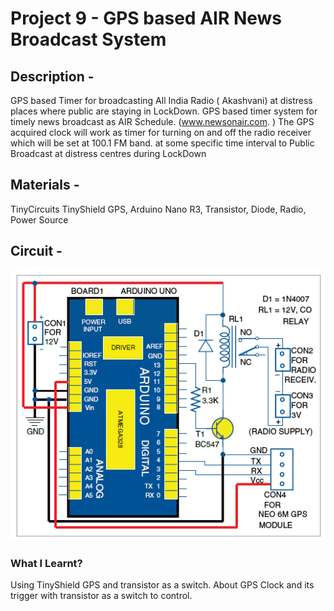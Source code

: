 # Project 9 - GPS based AIR News Broadcast System
## Description - 
GPS based Timer for broadcasting All India Radio ( Akashvani) at distress places where public are staying in LockDown. GPS based timer system for timely news broadcast as AIR Schedule. (www.newsonair.com. ) The GPS acquired clock will work as timer for turning on and off the radio receiver which will be set at 100.1 FM band. at some specific time interval to Public Broadcast at distress centres during LockDown
## Materials -
TinyCircuits TinyShield GPS, Arduino Nano R3, Transistor, Diode, Radio, Power Source
## Circuit -
![circuit](https://github.com/KJSashank/Task-1/blob/master/Project-9/Circuit_GPS_Radio.PNG)
### What I Learnt?
Using TinyShield GPS and transistor as a switch. About GPS Clock and its trigger with transistor as a switch to control.
